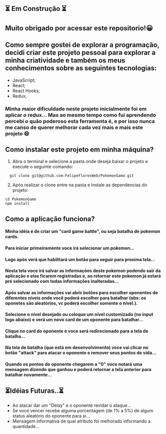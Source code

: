 ## 	:hourglass_flowing_sand: Em Construção :hourglass_flowing_sand:
## Muito obrigado por acessar este repositorio!:grinning:
## Como sempre gostei de explorar a programação, decidi criar este projeto pessoal para explorar a minha criatividade e também os meus conhecimentos sobre as seguintes tecnologias:
- JavaScript;
- React;
- React Hooks;
- Redux;

### Minha maior dificuldade neste projeto inicialmente foi em aplicar o redux... Mas ao mesmo tempo como fui aprendendo percebi o quão poderoso esta ferramenta é, e por isso nunca me canso de querer melhorar cada vez mais e mais este projeto 😄


## Como instalar este projeto em minha máquina?

1. Abra o terminal e selecione a pasta onde deseja baixar o projeto e execute o seguinte comando:
```  
  git clone git@github.com:FelipeFloresWeb/PokemonGame.git
```

2. Após realizar o clone entre na pasta e instale as dependencias do projeto:
```
cd PokemonGame
npm install
```

## Como a aplicação funciona?
#### Minha idéia é de criar um "card game battle", ou seja batalha de pokemon cards.
#### Para iniciar primeiramente voce irá selecionar um pokemon...
#### Logo após verá que habilitará um botão para seguir para proxima tela...
#### Nesta tela voce irá salvar as informações deste pokemon podendo sair da aplicação e elas ficarem registradas e, ao retornar este pokemon já estará pré selecionado com todas informações inalteradas...
#### Após salvar as informações vai abrir botões para escolher oponentes de diferentes níveis onde você poderá escolher para batalhar (obs: os oponetes são aleatórios, vc poderá escolher somente o nível.).
#### Selecione o nível desejado ou coloque um nível customizado (no input logo abaixo) e verá um novo card de um oponente para batalhar...
#### Clique no card do oponente e voce será redirecionado para a tela de batalha...
#### Na tela de batalha (que está em desenvolvimento) voce vai clicar no botão "attack" para atacar o oponente e remover seus pontos de vida...
#### Quando os pontos do oponente chegarem a "0" voce notará uma mensagem dizendo que ganhou e poderá retornar a tela anterior para batalhar novamente...


## :hourglass_flowing_sand:Idéias Futuras..:hourglass_flowing_sand:
* Ao atacar dar um "Delay" e o oponente revidar o ataque...
* Se voce vencer recebe alguma porcentagem (de 1% a 5%) de algum status aleatório do oponente para si...
* Mensagem informativa de qual atributo foi melhorado informando a quantidade...
